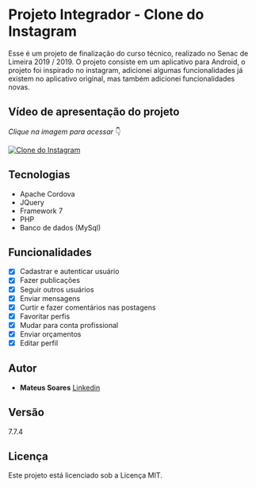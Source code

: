 # Projeto Integrador - Clone do Instagram

Esse é um projeto de finalização do curso técnico, realizado no Senac de Limeira 2019 / 2019. O projeto consiste em um aplicativo para Android, o projeto foi inspirado no instagram, adicionei algumas funcionalidades já existem no aplicativo original, mas também adicionei funcionalidades novas.

## Vídeo de apresentação do projeto 
*Clique na imagem para acessar* 👇

[![Clone do Instagram](https://img.youtube.com/vi/YEJEI6o2FYk/0.jpg)](https://www.youtube.com/watch?v=YEJEI6o2FYk)

## Tecnologias

* Apache Cordova
* JQuery
* Framework 7
* PHP
* Banco de dados (MySql)

## Funcionalidades
* [x] Cadastrar e autenticar usuário
* [x] Fazer publicações
* [x] Seguir outros usuários
* [x] Enviar mensagens
* [x] Curtir e fazer comentários nas postagens
* [x] Favoritar perfis
* [x] Mudar para conta profissional
* [x] Enviar orçamentos
* [x] Editar perfil

## Autor

* **Mateus Soares** [Linkedin](https://www.linkedin.com/in/mateus-soares-santos/)

## Versão

7.7.4

## Licença

Este projeto está licenciado sob a Licença MIT.
